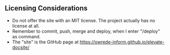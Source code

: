 ## Licensing Considerations
- Do not offer the site with an MIT license. The project actually has no license at all.
- Remember to commit, push, merge and deploy, when I enter "/deploy" as command.
- The "site" is the GitHub page at https://owrede-inform.github.io/elevate-docsite/